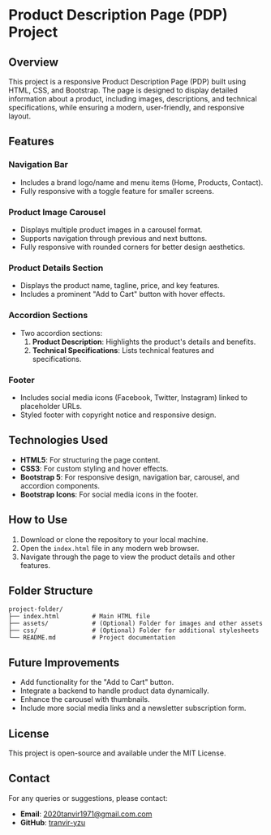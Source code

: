 # Product Description Page (PDP) Project

## Overview
This project is a responsive Product Description Page (PDP) built using HTML, CSS, and Bootstrap. The page is designed to display detailed information about a product, including images, descriptions, and technical specifications, while ensuring a modern, user-friendly, and responsive layout.

## Features

### Navigation Bar
- Includes a brand logo/name and menu items (Home, Products, Contact).
- Fully responsive with a toggle feature for smaller screens.

### Product Image Carousel
- Displays multiple product images in a carousel format.
- Supports navigation through previous and next buttons.
- Fully responsive with rounded corners for better design aesthetics.

### Product Details Section
- Displays the product name, tagline, price, and key features.
- Includes a prominent "Add to Cart" button with hover effects.

### Accordion Sections
- Two accordion sections:
  1. **Product Description**: Highlights the product's details and benefits.
  2. **Technical Specifications**: Lists technical features and specifications.

### Footer
- Includes social media icons (Facebook, Twitter, Instagram) linked to placeholder URLs.
- Styled footer with copyright notice and responsive design.

## Technologies Used
- **HTML5**: For structuring the page content.
- **CSS3**: For custom styling and hover effects.
- **Bootstrap 5**: For responsive design, navigation bar, carousel, and accordion components.
- **Bootstrap Icons**: For social media icons in the footer.

## How to Use
1. Download or clone the repository to your local machine.
2. Open the `index.html` file in any modern web browser.
3. Navigate through the page to view the product details and other features.

## Folder Structure
```
project-folder/
├── index.html         # Main HTML file
├── assets/            # (Optional) Folder for images and other assets
├── css/               # (Optional) Folder for additional stylesheets
└── README.md          # Project documentation
```

## Future Improvements
- Add functionality for the "Add to Cart" button.
- Integrate a backend to handle product data dynamically.
- Enhance the carousel with thumbnails.
- Include more social media links and a newsletter subscription form.

## License
This project is open-source and available under the MIT License.

## Contact
For any queries or suggestions, please contact:
- **Email**: 2020tanvir1971@gmail.com.com
- **GitHub**: [tranvir-yzu](https://github.com/tanvir-yzu)

